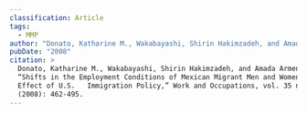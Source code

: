 ```yaml
---
classification: Article
tags:
  - MMP
author: "Donato, Katharine M., Wakabayashi, Shirin Hakimzadeh, and Amada Armenta "
pubDate: "2008"
citation: >
  Donato, Katharine M., Wakabayashi, Shirin Hakimzadeh, and Amada Armenta
  “Shifts in the Employment Conditions of Mexican Migrant Men and Women: The
  Effect of U.S.   Immigration Policy,” Work and Occupations, vol. 35 no. 4
  (2008): 462-495.
---
```

